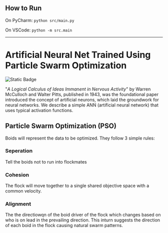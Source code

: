 ## How to Run

On PyCharm:
`python src/main.py`

On VSCode:
`python -m src.main`

<hr/>

# Artificial Neural Net Trained Using Particle Swarm Optimization

![Static Badge](https://img.shields.io/badge/status-Work%20In%20Progress-brightgreen?style=plastic)

"_A Logical Calculus of Ideas Immanent in Nervous Activity_" by Warren McCulloch and Walter Pitts, published in 1943, was the foundational paper introduced the concept of artificial neurons, which laid the groundwork for neural networks.
We describe a simple ANN (artificial neural network) that uses typical activation functions. 

## Particle Swarm Optimization (PSO)
Boids will represent the data to be optimized. They follow 3 simple rules:

###  Seperation
Tell the boids not to run into flockmates

### Cohesion
The flock will move together to a single shared objective space with a common velocity.

### Alignment
The the directiowqn of the boid driver of the flock which changes based on who is on lead in the prevailing direction.
This inturn suggests the direction of each boid in the flock causing natural swarm patterns.

